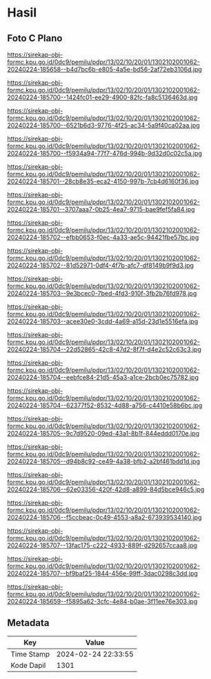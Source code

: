 # Hasil

## Foto C Plano

https://sirekap-obj-formc.kpu.go.id/0dc9/pemilu/pdpr/13/02/10/20/01/1302102001062-20240224-185658--b4d7bc6b-e805-4a5e-bd56-2af72eb3106d.jpg

https://sirekap-obj-formc.kpu.go.id/0dc9/pemilu/pdpr/13/02/10/20/01/1302102001062-20240224-185700--1424fc01-ee29-4900-82fc-fa8c5136463d.jpg

https://sirekap-obj-formc.kpu.go.id/0dc9/pemilu/pdpr/13/02/10/20/01/1302102001062-20240224-185700--6521b6d3-9776-4f25-ac34-5a9f40ca02aa.jpg

https://sirekap-obj-formc.kpu.go.id/0dc9/pemilu/pdpr/13/02/10/20/01/1302102001062-20240224-185700--f5934a94-77f7-476d-994b-9d32d0c02c5a.jpg

https://sirekap-obj-formc.kpu.go.id/0dc9/pemilu/pdpr/13/02/10/20/01/1302102001062-20240224-185701--28cb8e35-eca2-4150-997b-7cb4d6160f36.jpg

https://sirekap-obj-formc.kpu.go.id/0dc9/pemilu/pdpr/13/02/10/20/01/1302102001062-20240224-185701--3707aaa7-0b25-4ea7-9715-bae9fef5fa84.jpg

https://sirekap-obj-formc.kpu.go.id/0dc9/pemilu/pdpr/13/02/10/20/01/1302102001062-20240224-185702--efbb0653-f0ec-4a33-ae5c-94421fbe57bc.jpg

https://sirekap-obj-formc.kpu.go.id/0dc9/pemilu/pdpr/13/02/10/20/01/1302102001062-20240224-185702--81d52971-0df4-4f7b-afc7-df8149b9f9d3.jpg

https://sirekap-obj-formc.kpu.go.id/0dc9/pemilu/pdpr/13/02/10/20/01/1302102001062-20240224-185703--9e3bcec0-7bed-4fd3-910f-3fb2b76fd978.jpg

https://sirekap-obj-formc.kpu.go.id/0dc9/pemilu/pdpr/13/02/10/20/01/1302102001062-20240224-185703--acee30e0-3cdd-4a69-a15d-23d1e5516efa.jpg

https://sirekap-obj-formc.kpu.go.id/0dc9/pemilu/pdpr/13/02/10/20/01/1302102001062-20240224-185704--22d52865-42c8-47d2-8f7f-d4e2c52c63c3.jpg

https://sirekap-obj-formc.kpu.go.id/0dc9/pemilu/pdpr/13/02/10/20/01/1302102001062-20240224-185704--eebfce84-21d5-45a3-a1ce-2bcb0ec75782.jpg

https://sirekap-obj-formc.kpu.go.id/0dc9/pemilu/pdpr/13/02/10/20/01/1302102001062-20240224-185704--62377f52-8532-4d88-a756-c4410e58b6bc.jpg

https://sirekap-obj-formc.kpu.go.id/0dc9/pemilu/pdpr/13/02/10/20/01/1302102001062-20240224-185705--9c7d9520-09ed-43a1-8b1f-844eddd0170e.jpg

https://sirekap-obj-formc.kpu.go.id/0dc9/pemilu/pdpr/13/02/10/20/01/1302102001062-20240224-185705--d94b8c92-ce49-4a38-bfb2-a2bf461bdd1d.jpg

https://sirekap-obj-formc.kpu.go.id/0dc9/pemilu/pdpr/13/02/10/20/01/1302102001062-20240224-185706--62e03356-420f-42d8-a899-84d5bce946c5.jpg

https://sirekap-obj-formc.kpu.go.id/0dc9/pemilu/pdpr/13/02/10/20/01/1302102001062-20240224-185706--f5ccbeac-0c49-4553-a8a2-673939534140.jpg

https://sirekap-obj-formc.kpu.go.id/0dc9/pemilu/pdpr/13/02/10/20/01/1302102001062-20240224-185707--13fac175-c222-4933-889f-d292657ccaa8.jpg

https://sirekap-obj-formc.kpu.go.id/0dc9/pemilu/pdpr/13/02/10/20/01/1302102001062-20240224-185707--bf9baf25-1844-456e-99ff-3dac0298c3dd.jpg

https://sirekap-obj-formc.kpu.go.id/0dc9/pemilu/pdpr/13/02/10/20/01/1302102001062-20240224-185659--f5895a62-3cfc-4e84-b0ae-3f11ee76e303.jpg


## Metadata

| Key        | Value               |
| ---------- | ------------------- |
| Time Stamp | 2024-02-24 22:33:55 |
| Kode Dapil | 1301                |



